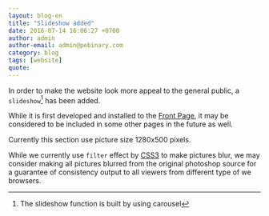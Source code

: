 ```yaml
---
layout: blog-en
title: "Slideshow added"
date: 2016-07-14 16:06:27 +0700
author: admin
author-email: admin@pebinary.com
category: blog
tags: [website]
quote:
---
```

In order to make the website look more appeal to the general public, a `slideshow`[^note] has been added.

While it is first developed and installed to the [Front Page], it may be considered to be included in some other pages in the future as well.

<!--more-->

Currently this section use picture size 1280x500 pixels.

While we currently use `filter` effect by [CSS3] to make pictures blur, we may consider making all pictures blurred from the original photoshop source for a guarantee of consistency output to all viewers from different type of we browsers.

[Front Page]: /
[CSS3]: http://www.w3.org/TR/CSS/
[^note]: The slideshow function is built by using carousel
